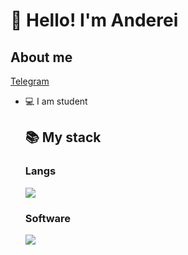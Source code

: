 <h1 align="left">👋 Hello! I'm Anderei </h1>


## About me
[Telegram](https://t.me/Andre1Ter)

- 💻 I am student

  <summary><h2><b>📚 My stack</b></h2></summary>
  <p>
    <h3>Langs</h3>
    <img src="https://skillicons.dev/icons?i=html,css,py,ts&perline=7" />
    <h3>Software</h3>
    <img src="https://skillicons.dev/icons?i=pycharm&perline=7" />
   
  </p>
</details>


<!--
Here are some ideas to get you started:

- 🔭 I’m currently working on ...
- 🌱 I’m currently learning ...
- 👯 I’m looking to collaborate on ...
- 🤔 I’m looking for help with ...
- 💬 Ask me about ...
- 📫 How to reach me: ...
- 😄 Pronouns: ...
- ⚡ Fun fact: ...
-->
